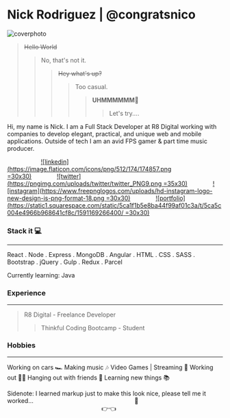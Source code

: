 
# Nick Rodriguez | @congratsnico

![coverphoto](https://i.ibb.co/CVynvpW/githubcover.jpg)

>~~Hello World~~
>>No, that's not it.
>>>~~Hey what's up?~~
>>>>Too casual.
>>>>>**UHMMMMMM**🤔 
>>>>>>Let's try....


Hi, my name is Nick. I am a Full Stack Developer at R8 Digital working with companies to develop elegant, practical, and unique web and mobile applications. Outside of tech I am an avid FPS gamer & part time music producer.

&nbsp;&nbsp;&nbsp;&nbsp;&nbsp;&nbsp;&nbsp;&nbsp;&nbsp;&nbsp;&nbsp;&nbsp;&nbsp;&nbsp;&nbsp;&nbsp;&nbsp;&nbsp;&nbsp;&nbsp;[![linkedin](https://image.flaticon.com/icons/png/512/174/174857.png =30x30)](https://www.linkedin.com/in/nicolasmrodriguez/)&nbsp;&nbsp;&nbsp;&nbsp;&nbsp;&nbsp;&nbsp;&nbsp;&nbsp;&nbsp;&nbsp;&nbsp;&nbsp;&nbsp;&nbsp;[![twitter](https://pngimg.com/uploads/twitter/twitter_PNG9.png =35x30)](https://twitter.com/congratsnico)&nbsp;&nbsp;&nbsp;&nbsp;&nbsp;&nbsp;&nbsp;&nbsp;&nbsp;&nbsp;&nbsp;&nbsp;&nbsp;&nbsp;&nbsp;[![instagram](https://www.freepnglogos.com/uploads/hd-instagram-logo-new-design-is-png-format-18.png =30x30)](https://www.instagram.com/congratsnico/)&nbsp;&nbsp;&nbsp;&nbsp;&nbsp;&nbsp;&nbsp;&nbsp;&nbsp;&nbsp;&nbsp;&nbsp;&nbsp;&nbsp;&nbsp;[![portfolio](https://static1.squarespace.com/static/5ca1f1b5e8ba44f99af01c3a/t/5ca5c004e4966b968641cf8c/1591169266400/ =30x30)]()



### Stack it 💻
***
React . Node . Express . MongoDB . Angular . HTML . CSS . SASS . Bootstrap . jQuery . Gulp . Redux . Parcel 

Currently learning: Java

### Experience 
***
> R8 Digital - Freelance Developer
>> Thinkful Coding Bootcamp - Student


### Hobbies
***
Working on cars 🏎️
Making music 🎶
Video Games | Streaming 🔫
Working out 🏋🏼
Hanging out with friends 🍻
Learning new things 📚


Sidenote: I learned markup just to make this look nice, please tell me it worked...
&nbsp;&nbsp;&nbsp;&nbsp;&nbsp;&nbsp;&nbsp;&nbsp;&nbsp;&nbsp;&nbsp;&nbsp;&nbsp;&nbsp;&nbsp;&nbsp;&nbsp;&nbsp;&nbsp;&nbsp;&nbsp;&nbsp;&nbsp;&nbsp;&nbsp;&nbsp;&nbsp;&nbsp;&nbsp;&nbsp;&nbsp;&nbsp;&nbsp;&nbsp;&nbsp;&nbsp;&nbsp;&nbsp;&nbsp;&nbsp;&nbsp;&nbsp;&nbsp;&nbsp;&nbsp;&nbsp;&nbsp;&nbsp;&nbsp;&nbsp;&nbsp;&nbsp;&nbsp;&nbsp;&nbsp;&nbsp;&nbsp;&nbsp;&nbsp;🥺
 &nbsp;&nbsp;&nbsp;&nbsp;&nbsp;&nbsp;&nbsp;&nbsp;&nbsp;&nbsp;&nbsp;&nbsp;&nbsp;&nbsp;&nbsp;&nbsp;&nbsp;&nbsp;&nbsp;&nbsp;&nbsp;&nbsp;&nbsp;&nbsp;&nbsp;&nbsp;&nbsp;&nbsp;&nbsp;&nbsp;&nbsp;&nbsp;&nbsp;&nbsp;&nbsp;&nbsp;&nbsp;&nbsp;&nbsp;&nbsp;&nbsp;&nbsp;&nbsp;&nbsp;&nbsp;&nbsp;&nbsp;&nbsp;&nbsp;&nbsp;&nbsp;&nbsp;&nbsp;&nbsp;&nbsp;&nbsp;👉👈



